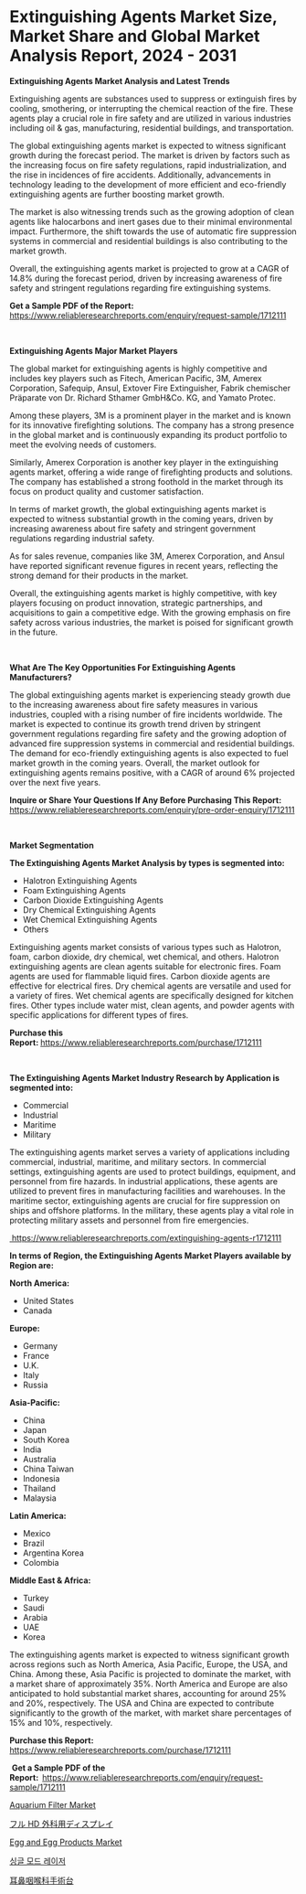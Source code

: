 <p><h1>Extinguishing Agents Market Size, Market Share and Global Market Analysis Report, 2024 - 2031</h1></p><p><strong>Extinguishing Agents Market Analysis and Latest Trends</strong></p>
<p><p>Extinguishing agents are substances used to suppress or extinguish fires by cooling, smothering, or interrupting the chemical reaction of the fire. These agents play a crucial role in fire safety and are utilized in various industries including oil & gas, manufacturing, residential buildings, and transportation.</p><p>The global extinguishing agents market is expected to witness significant growth during the forecast period. The market is driven by factors such as the increasing focus on fire safety regulations, rapid industrialization, and the rise in incidences of fire accidents. Additionally, advancements in technology leading to the development of more efficient and eco-friendly extinguishing agents are further boosting market growth.</p><p>The market is also witnessing trends such as the growing adoption of clean agents like halocarbons and inert gases due to their minimal environmental impact. Furthermore, the shift towards the use of automatic fire suppression systems in commercial and residential buildings is also contributing to the market growth.</p><p>Overall, the extinguishing agents market is projected to grow at a CAGR of 14.8% during the forecast period, driven by increasing awareness of fire safety and stringent regulations regarding fire extinguishing systems.</p></p>
<p><strong>Get a Sample PDF of the Report:&nbsp;</strong> <a href="https://www.reliableresearchreports.com/enquiry/request-sample/1712111">https://www.reliableresearchreports.com/enquiry/request-sample/1712111</a></p>
<p>&nbsp;</p>
<p><strong>Extinguishing Agents Major Market Players</strong></p>
<p><p>The global market for extinguishing agents is highly competitive and includes key players such as Fitech, American Pacific, 3M, Amerex Corporation, Safequip, Ansul, Extover Fire Extinguisher, Fabrik chemischer Präparate von Dr. Richard Sthamer GmbH&Co. KG, and Yamato Protec.</p><p>Among these players, 3M is a prominent player in the market and is known for its innovative firefighting solutions. The company has a strong presence in the global market and is continuously expanding its product portfolio to meet the evolving needs of customers.</p><p>Similarly, Amerex Corporation is another key player in the extinguishing agents market, offering a wide range of firefighting products and solutions. The company has established a strong foothold in the market through its focus on product quality and customer satisfaction.</p><p>In terms of market growth, the global extinguishing agents market is expected to witness substantial growth in the coming years, driven by increasing awareness about fire safety and stringent government regulations regarding industrial safety.</p><p>As for sales revenue, companies like 3M, Amerex Corporation, and Ansul have reported significant revenue figures in recent years, reflecting the strong demand for their products in the market.</p><p>Overall, the extinguishing agents market is highly competitive, with key players focusing on product innovation, strategic partnerships, and acquisitions to gain a competitive edge. With the growing emphasis on fire safety across various industries, the market is poised for significant growth in the future.</p></p>
<p>&nbsp;</p>
<p><strong>What Are The Key Opportunities For Extinguishing Agents Manufacturers?</strong></p>
<p><p>The global extinguishing agents market is experiencing steady growth due to the increasing awareness about fire safety measures in various industries, coupled with a rising number of fire incidents worldwide. The market is expected to continue its growth trend driven by stringent government regulations regarding fire safety and the growing adoption of advanced fire suppression systems in commercial and residential buildings. The demand for eco-friendly extinguishing agents is also expected to fuel market growth in the coming years. Overall, the market outlook for extinguishing agents remains positive, with a CAGR of around 6% projected over the next five years.</p></p>
<p><strong>Inquire or Share Your Questions If Any Before Purchasing This Report:</strong> <a href="https://www.reliableresearchreports.com/enquiry/pre-order-enquiry/1712111">https://www.reliableresearchreports.com/enquiry/pre-order-enquiry/1712111</a></p>
<p>&nbsp;</p>
<p><strong>Market Segmentation</strong></p>
<p><strong>The Extinguishing Agents Market Analysis by types is segmented into:</strong></p>
<p><ul><li>Halotron Extinguishing Agents</li><li>Foam Extinguishing Agents</li><li>Carbon Dioxide Extinguishing Agents</li><li>Dry Chemical Extinguishing Agents</li><li>Wet Chemical Extinguishing Agents</li><li>Others</li></ul></p>
<p><p>Extinguishing agents market consists of various types such as Halotron, foam, carbon dioxide, dry chemical, wet chemical, and others. Halotron extinguishing agents are clean agents suitable for electronic fires. Foam agents are used for flammable liquid fires. Carbon dioxide agents are effective for electrical fires. Dry chemical agents are versatile and used for a variety of fires. Wet chemical agents are specifically designed for kitchen fires. Other types include water mist, clean agents, and powder agents with specific applications for different types of fires.</p></p>
<p><strong>Purchase this Report:&nbsp;</strong><a href="https://www.reliableresearchreports.com/purchase/1712111">https://www.reliableresearchreports.com/purchase/1712111</a></p>
<p>&nbsp;</p>
<p><strong>The Extinguishing Agents Market Industry Research by Application is segmented into:</strong></p>
<p><ul><li>Commercial</li><li>Industrial</li><li>Maritime</li><li>Military</li></ul></p>
<p><p>The extinguishing agents market serves a variety of applications including commercial, industrial, maritime, and military sectors. In commercial settings, extinguishing agents are used to protect buildings, equipment, and personnel from fire hazards. In industrial applications, these agents are utilized to prevent fires in manufacturing facilities and warehouses. In the maritime sector, extinguishing agents are crucial for fire suppression on ships and offshore platforms. In the military, these agents play a vital role in protecting military assets and personnel from fire emergencies.</p></p>
<p><a href="https://www.reliableresearchreports.com/extinguishing-agents-r1712111">&nbsp;https://www.reliableresearchreports.com/extinguishing-agents-r1712111</a></p>
<p><strong>In terms of Region, the Extinguishing Agents Market Players available by Region are:</strong></p>
<p>
    <p> <strong> North America: </strong>
        <ul>
            <li>United States</li>
            <li>Canada</li>
        </ul>
        </p> 
    <p> <strong> Europe: </strong>
        <ul>
            <li>Germany</li>
            <li>France</li>
            <li>U.K.</li>
            <li>Italy</li>
            <li>Russia</li>
        </ul>
        </p> 
    <p> <strong> Asia-Pacific: </strong>
        <ul>
            <li>China</li>
            <li>Japan</li>
            <li>South Korea</li>
            <li>India</li>
            <li>Australia</li>
            <li>China Taiwan</li>
            <li>Indonesia</li>
            <li>Thailand</li>
            <li>Malaysia</li>
        </ul>
        </p> 
    <p> <strong> Latin America: </strong>
        <ul>
            <li>Mexico</li>
            <li>Brazil</li>
            <li>Argentina Korea</li>
            <li>Colombia</li>
        </ul>
        </p> 
    <p> <strong> Middle East & Africa: </strong>
        <ul>
            <li>Turkey</li>
            <li>Saudi</li>
            <li>Arabia</li>
            <li>UAE</li>
            <li>Korea</li>
        </ul>
    </p>
    </p>
<p><p>The extinguishing agents market is expected to witness significant growth across regions such as North America, Asia Pacific, Europe, the USA, and China. Among these, Asia Pacific is projected to dominate the market, with a market share of approximately 35%. North America and Europe are also anticipated to hold substantial market shares, accounting for around 25% and 20%, respectively. The USA and China are expected to contribute significantly to the growth of the market, with market share percentages of 15% and 10%, respectively.</p></p>
<p><strong>Purchase this Report: </strong><a href="https://www.reliableresearchreports.com/purchase/1712111">https://www.reliableresearchreports.com/purchase/1712111</a></p>
<p>&nbsp;<strong>Get a Sample PDF of the Report:&nbsp;&nbsp;</strong><a href="https://www.reliableresearchreports.com/enquiry/request-sample/1712111">https://www.reliableresearchreports.com/enquiry/request-sample/1712111</a></p>
<p><strong></strong></p>
<p><p><a href="https://github.com/jaidynmorantestelletmjzya/Market-Research-Report-List-3/blob/main/aquarium-filter-market.md">Aquarium Filter Market</a></p><p><a href="https://github.com/AhmadMann1950/Market-Research-Report-List-1/blob/main/3348137127144.md">フル HD 外科用ディスプレイ</a></p><p><a href="https://issuu.com/reportprime-2/docs/egg-and-egg-products-market-size-2030.pptx">Egg and Egg Products Market</a></p><p><a href="https://github.com/khairinauzunul/Market-Research-Report-List-1/blob/main/1181578123732.md">싱글 모드 레이저</a></p><p><a href="https://github.com/qwpelcjko9242629/Market-Research-Report-List-2/blob/main/3383663127145.md">耳鼻咽喉科手術台</a></p></p>